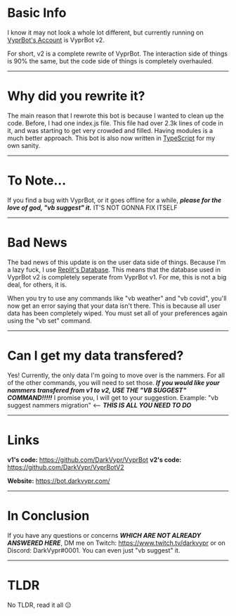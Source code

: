 # Basic Info

I know it may not look a whole lot different, but currently running on [VyprBot's Account](https://www.twitch.tv/vyprbot) is VyprBot v2.

For short, v2 is a complete rewrite of VyprBot. The interaction side of things is 90% the same, but the code side of things is completely overhauled.

---

# Why did you rewrite it?

The main reason that I rewrote this bot is because I wanted to clean up the code. Before, I had one index.js file. This file had over 2.3k lines of code in it, and was starting to get very crowded and filled. Having modules is a much better approach. This bot is also now written in [TypeScript](https://www.typescriptlang.org/) for my own sanity.

---

# To Note...

If you find a bug with VyprBot, or it goes offline for a while, ***please for the love of god, "vb suggest" it.*** IT'S NOT GONNA FIX ITSELF

---

# Bad News

The bad news of this update is on the user data side of things. Because I'm a lazy fuck, I use [Replit's Database](https://docs.replit.com/hosting/database-faq). This means that the database used in VyprBot v2 is completely seperate from VyprBot v1. For me, this is not a big deal, for others, it is.

When you try to use any commands like "vb weather" and "vb covid", you'll now get an error saying that your data isn't there. This is because all user data has been completely wiped. You must set all of your preferences again using the "vb set" command.

---

# Can I get my data transfered?

Yes! Currently, the only data I'm going to move over is the nammers. For all of the other commands, you will need to set those. ***If you would like your nammers transfered from v1 to v2, USE THE "VB SUGGEST" COMMAND!!!!!*** I promise you, I will get to your suggestion. Example: "vb suggest nammers migration" <-- ***THIS IS ALL YOU NEED TO DO***

---

# Links

**v1's code:** https://github.com/DarkVypr/VyprBot
**v2's code:** https://github.com/DarkVypr/VyprBotV2

**Website:** https://bot.darkvypr.com/

---

# In Conclusion

If you have any questions or concerns ***WHICH ARE NOT ALREADY ANSWERED HERE***, DM me on Twitch: https://www.twitch.tv/darkvypr or on Discord: DarkVypr#0001. You can even just "vb suggest" it.

---

# TLDR

No TLDR, read it all 😐
